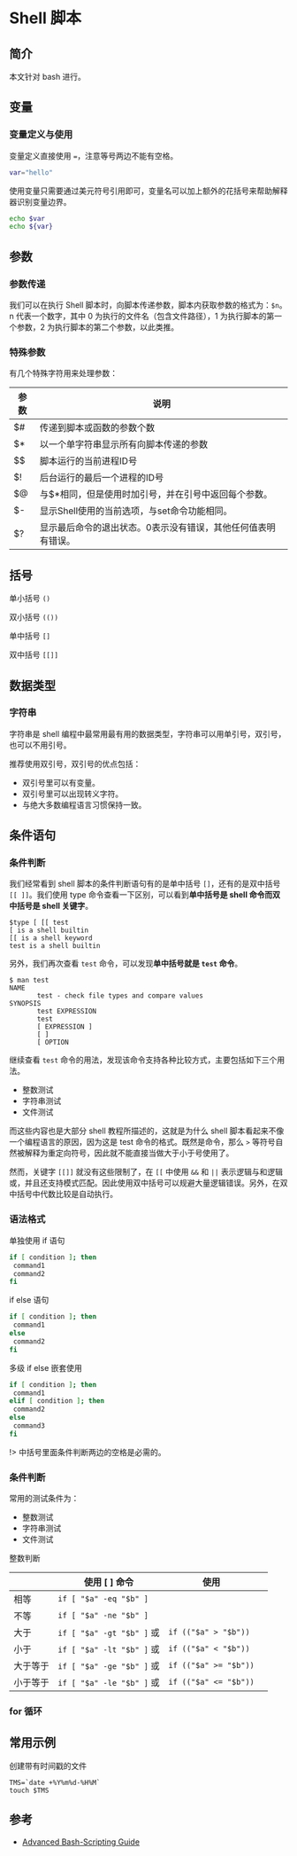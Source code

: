 # Shell 脚本

## 简介

本文针对 bash 进行。

## 变量

### 变量定义与使用

变量定义直接使用 `=`，注意等号两边不能有空格。

```bash
var="hello"
```

使用变量只需要通过美元符号引用即可，变量名可以加上额外的花括号来帮助解释器识别变量边界。

```bash
echo $var
echo ${var}
```

## 参数

### 参数传递

我们可以在执行 Shell 脚本时，向脚本传递参数，脚本内获取参数的格式为：`$n`。n 代表一个数字，其中 0 为执行的文件名（包含文件路径），1 为执行脚本的第一个参数，2 为执行脚本的第二个参数，以此类推。

### 特殊参数

有几个特殊字符用来处理参数：

| 参数 | 说明                                                         |
| ---- | ------------------------------------------------------------ |
| $#   | 传递到脚本或函数的参数个数                                   |
| $*   | 以一个单字符串显示所有向脚本传递的参数                       |
| $$   | 脚本运行的当前进程ID号                                       |
| $!   | 后台运行的最后一个进程的ID号                                 |
| $@   | 与$*相同，但是使用时加引号，并在引号中返回每个参数。         |
| $-   | 显示Shell使用的当前选项，与set命令功能相同。                 |
| $?   | 显示最后命令的退出状态。0表示没有错误，其他任何值表明有错误。 |

## 括号

单小括号 `()`

双小括号 `(())`

单中括号 `[]`

双中括号 `[[]]`

## 数据类型

### 字符串

字符串是 shell 编程中最常用最有用的数据类型，字符串可以用单引号，双引号，也可以不用引号。

推荐使用双引号，双引号的优点包括：

- 双引号里可以有变量。
- 双引号里可以出现转义字符。
- 与绝大多数编程语言习惯保持一致。

## 条件语句

### 条件判断

我们经常看到 shell 脚本的条件判断语句有的是单中括号 `[]`，还有的是双中括号 `[[ ]]`。我们使用 type 命令查看一下区别，可以看到**单中括号是 shell 命令而双中括号是 shell 关键字**。

```
$type [ [[ test
[ is a shell builtin
[[ is a shell keyword
test is a shell builtin
```

另外，我们再次查看 `test` 命令，可以发现**单中括号就是 `test` 命令**。

```
$ man test
NAME
       test - check file types and compare values
SYNOPSIS
       test EXPRESSION
       test
       [ EXPRESSION ]
       [ ]
       [ OPTION
```

继续查看 `test` 命令的用法，发现该命令支持各种比较方式，主要包括如下三个用法。

- 整数测试
- 字符串测试
- 文件测试

而这些内容也是大部分 shell 教程所描述的，这就是为什么 shell 脚本看起来不像一个编程语言的原因，因为这是 test 命令的格式。既然是命令，那么 `>` 等符号自然被解释为重定向符号，因此就不能直接当做大于小于号使用了。

然而，关键字 `[[]]` 就没有这些限制了，在 `[[` 中使用 `&&` 和 `||` 表示逻辑与和逻辑或，并且还支持模式匹配。因此使用双中括号可以规避大量逻辑错误。另外，在双中括号中代数比较是自动执行。

### 语法格式

单独使用 if 语句

```bash
if [ condition ]; then
 command1
 command2
fi
```

if else 语句

```bash
if [ condition ]; then
 command1
else
 command2
fi
```

多级 if else 嵌套使用

```bash
if [ condition ]; then
 command1
elif [ condition ]; then
 command2
else
 command3
fi
```

!> 中括号里面条件判断两边的空格是必需的。

### 条件判断

常用的测试条件为：

- 整数测试
- 字符串测试
- 文件测试

整数判断

|          | 使用 [ ] 命令             | 使用                  |      |
| -------- | ------------------------- | --------------------- | ---- |
| 相等     | `if [ "$a" -eq "$b" ]`    |                       |      |
| 不等     | `if [ "$a" -ne "$b" ]`    |                       |      |
| 大于     | `if [ "$a" -gt "$b" ]` 或 | `if (("$a" > "$b"))`  |      |
| 小于     | `if [ "$a" -lt "$b" ]` 或 | `if (("$a" < "$b"))`  |      |
| 大于等于 | `if [ "$a" -ge "$b" ]` 或 | `if (("$a" >= "$b"))` |      |
| 小于等于 | `if [ "$a" -le "$b" ]` 或 | `if (("$a" <= "$b"))` |      |

### for 循环

## 常用示例

创建带有时间戳的文件

```shell
TMS=`date +%Y%m%d-%H%M`
touch $TMS
```

## 参考

- [Advanced Bash-Scripting Guide](http://tldp.org/LDP/abs/html/index.html)
